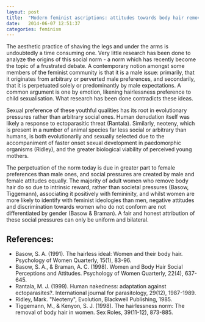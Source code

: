 ```yaml
---
layout: post
title:  "Modern feminist ascriptions: attitudes towards body hair removal."
date:   2014-06-07 12:51:37
categories: feminism
---
```


The aesthetic practice of shaving the legs and under the arms is undoubtedly a time consuming one. Very little research has been done to analyze the origins of this social norm - a norm which has recently become the topic of a frustrated debate. A contemporary notion amongst some members of the feminist community is that it is a male issue: primarily, that it originates from arbitrary or perverted male preferences, and secondarily, that it is perpetuated solely or predominantly by male expectations. A common argument is one by emotion, likening hairlessness preference to child sexualisation. What research has been done contradicts these ideas.

Sexual preference of these youthful qualities has its root in evolutionary pressures rather than arbitrary social ones. Human denudation itself was likely a response to ectoparasitic threat (Rantala). Similarly, neoteny, which is present in a number of animal species far less social or arbitrary than humans, is both evolutionarily and sexually selected due to the accompaniment of faster onset sexual development in paedomorphic organisms (Ridley), and the greater biological viability of perceived young mothers.

The perpetuation of the norm today is due in greater part to female preferences than male ones, and social pressures are created by male and female attitudes equally. The majority of adult women who remove body hair do so due to intrinsic reward, rather than societal pressures (Basow, Tiggemann), associating it positively with femininity, and whilst women are more likely to identify with feminist ideologies than men, negative attitudes and discrimination towards women who do not conform are not differentiated by gender (Basow & Braman). A fair and honest attribution of these social pressures can only be uniform and bilateral.


References:
-----------
- Basow, S. A. (1991). The hairless ideal: Women and their body hair. Psychology of Women Quarterly, 15(1), 83-96.
- Basow, S. A., & Braman, A. C. (1998). Women and Body Hair Social Perceptions and Attitudes. Psychology of Women Quarterly, 22(4), 637-645.
- Rantala, M. J. (1999). Human nakedness: adaptation against ectoparasites?. International journal for parasitology, 29(12), 1987-1989.
- Ridley, Mark. "Neoteny", Evolution, Blackwell Publishing, 1985.
- Tiggemann, M., & Kenyon, S. J. (1998). The hairlessness norm: The removal of body hair in women. Sex Roles, 39(11-12), 873-885.
